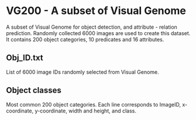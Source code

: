 # VG200 - A subset of Visual Genome

A subset of Visual Genome for object detection, and attribute - relation prediction. Randomly collected 6000 images are used to create this dataset. It contains 200 object categories, 10 predicates and 16 attributes. 

## Obj_ID.txt

List of 6000 image IDs randomly selected from Visual Genome.

## Object classes

Most common 200 object categories. Each line corresponds to ImageID, x-coordinate, y-coordinate, width and height, and class.
